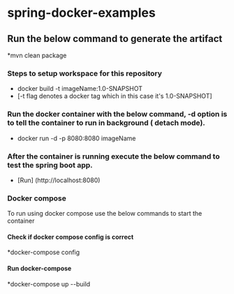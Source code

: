 # spring-docker-examples
  ## Run the below command to generate the artifact
 *mvn clean package
 
 
 
 ### Steps to setup workspace for this repository
 * docker build -t imageName:1.0-SNAPSHOT
 *  [-t flag denotes a docker tag which in this case it's 1.0-SNAPSHOT]
  
  
 ### Run the docker container with the below command, -d option is to tell the container to run in background ( detach mode).
  * docker run -d -p 8080:8080 imageName
 
 ### After the container is running execute the below command to test the spring boot app.
 
 * [Run] (http://localhost:8080)

### Docker compose
To run using docker compose use the below commands to start the container
#### Check if docker compose config is correct
  *docker-compose config

#### Run docker-compose
  *docker-compose up --build


 

      
      
